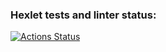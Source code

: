 ### Hexlet tests and linter status:
[![Actions Status](https://github.com/allastrn/qa-engineer-project-85/workflows/hexlet-check/badge.svg)](https://github.com/allastrn/qa-engineer-project-85/actions)